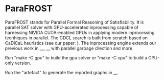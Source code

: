 # ParaFROST
ParaFROST stands for Parallel Formal Reasoning of Satisfiability. It is parallel SAT solver with GPU-accelerated inprocessing capable of harnessing NIVIDA CUDA-enabled GPUs in applying modern inprocessing tecnhiques in parallel. The CDCL search is built from scratch based on CaDiCaL heuristics (see our paper: ). The inprocessing engine extends our previous work in __, __ with parallel garbage cllection and more.

Run "make -C gpu" to build the gpu solver or "make -C cpu" to build a CPU-only version.

Run the "artefact" to generate the reported graphs in __.
